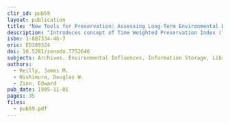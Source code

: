 ```yaml
---
clir_id: pub59
layout: publication
title: "New Tools for Preservation: Assessing Long-Term Environmental Effects on Library and Archives Collections"
description: "Introduces concept of Time Weighted Preservation Index (TWPI), a new way to measure how temperature and humidity changes affect storage environments for paper, photographs, magnetic tape, and any type of organic material. Explains how small changes in storage can significantly extend life of collections."
isbn: 1-887334-46-7
eric: ED389324
doi: 10.5281/zenodo.7752646
subjects: Archives, Environmental Influences, Information Storage, Library Collections, Library Technical Processes, Magnetic Disks, Photographs, Preservation, Printed Materials, Records Management
authors: 
  - Reilly, James M.
  - Nishimura, Douglas W.
  - Zinn, Edward
pub_date: 1995-11-01
pages: 35
files:
  - pub59.pdf
---
```

